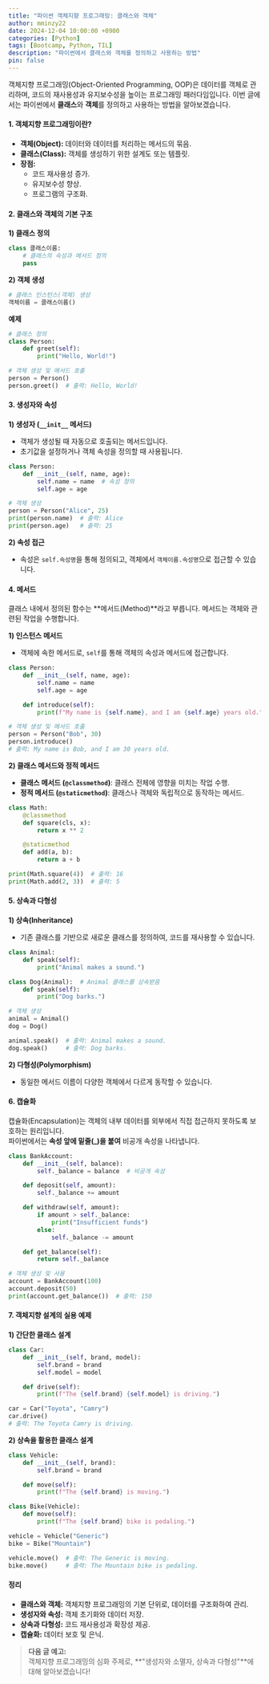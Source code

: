 ```yaml
---
title: "파이썬 객체지향 프로그래밍: 클래스와 객체"
author: mminzy22
date: 2024-12-04 10:00:00 +0900
categories: [Python]
tags: [Bootcamp, Python, TIL]
description: "파이썬에서 클래스와 객체를 정의하고 사용하는 방법"
pin: false
---
```


객체지향 프로그래밍(Object-Oriented Programming, OOP)은 데이터를 객체로 관리하며, 코드의 재사용성과 유지보수성을 높이는 프로그래밍 패러다임입니다. 이번 글에서는 파이썬에서 **클래스**와 **객체**를 정의하고 사용하는 방법을 알아보겠습니다.


#### 1. 객체지향 프로그래밍이란?

- **객체(Object):** 데이터와 데이터를 처리하는 메서드의 묶음.
- **클래스(Class):** 객체를 생성하기 위한 설계도 또는 템플릿.
- **장점:**
  - 코드 재사용성 증가.
  - 유지보수성 향상.
  - 프로그램의 구조화.


#### 2. 클래스와 객체의 기본 구조

**1) 클래스 정의**
```python
class 클래스이름:
    # 클래스의 속성과 메서드 정의
    pass
```

**2) 객체 생성**
```python
# 클래스 인스턴스(객체) 생성
객체이름 = 클래스이름()
```

**예제**
```python
# 클래스 정의
class Person:
    def greet(self):
        print("Hello, World!")

# 객체 생성 및 메서드 호출
person = Person()
person.greet()  # 출력: Hello, World!
```


#### 3. 생성자와 속성

**1) 생성자 (`__init__` 메서드)**  
- 객체가 생성될 때 자동으로 호출되는 메서드입니다.
- 초기값을 설정하거나 객체 속성을 정의할 때 사용됩니다.

```python
class Person:
    def __init__(self, name, age):
        self.name = name  # 속성 정의
        self.age = age

# 객체 생성
person = Person("Alice", 25)
print(person.name)  # 출력: Alice
print(person.age)   # 출력: 25
```

**2) 속성 접근**
- 속성은 `self.속성명`을 통해 정의되고, 객체에서 `객체이름.속성명`으로 접근할 수 있습니다.


#### 4. 메서드

클래스 내에서 정의된 함수는 **메서드(Method)**라고 부릅니다. 메서드는 객체와 관련된 작업을 수행합니다.

**1) 인스턴스 메서드**
- 객체에 속한 메서드로, `self`를 통해 객체의 속성과 메서드에 접근합니다.

```python
class Person:
    def __init__(self, name, age):
        self.name = name
        self.age = age

    def introduce(self):
        print(f"My name is {self.name}, and I am {self.age} years old.")

# 객체 생성 및 메서드 호출
person = Person("Bob", 30)
person.introduce()
# 출력: My name is Bob, and I am 30 years old.
```

**2) 클래스 메서드와 정적 메서드**
- **클래스 메서드 (`@classmethod`)**: 클래스 전체에 영향을 미치는 작업 수행.
- **정적 메서드 (`@staticmethod`)**: 클래스나 객체와 독립적으로 동작하는 메서드.

```python
class Math:
    @classmethod
    def square(cls, x):
        return x ** 2

    @staticmethod
    def add(a, b):
        return a + b

print(Math.square(4))  # 출력: 16
print(Math.add(2, 3))  # 출력: 5
```


#### 5. 상속과 다형성

**1) 상속(Inheritance)**
- 기존 클래스를 기반으로 새로운 클래스를 정의하여, 코드를 재사용할 수 있습니다.

```python
class Animal:
    def speak(self):
        print("Animal makes a sound.")

class Dog(Animal):  # Animal 클래스를 상속받음
    def speak(self):
        print("Dog barks.")

# 객체 생성
animal = Animal()
dog = Dog()

animal.speak()  # 출력: Animal makes a sound.
dog.speak()     # 출력: Dog barks.
```

**2) 다형성(Polymorphism)**
- 동일한 메서드 이름이 다양한 객체에서 다르게 동작할 수 있습니다.


#### 6. 캡슐화

캡슐화(Encapsulation)는 객체의 내부 데이터를 외부에서 직접 접근하지 못하도록 보호하는 원리입니다.  
파이썬에서는 **속성 앞에 밑줄(_)을 붙여** 비공개 속성을 나타냅니다.

```python
class BankAccount:
    def __init__(self, balance):
        self._balance = balance  # 비공개 속성

    def deposit(self, amount):
        self._balance += amount

    def withdraw(self, amount):
        if amount > self._balance:
            print("Insufficient funds")
        else:
            self._balance -= amount

    def get_balance(self):
        return self._balance

# 객체 생성 및 사용
account = BankAccount(100)
account.deposit(50)
print(account.get_balance())  # 출력: 150
```


#### 7. 객체지향 설계의 실용 예제

**1) 간단한 클래스 설계**
```python
class Car:
    def __init__(self, brand, model):
        self.brand = brand
        self.model = model

    def drive(self):
        print(f"The {self.brand} {self.model} is driving.")

car = Car("Toyota", "Camry")
car.drive()
# 출력: The Toyota Camry is driving.
```

**2) 상속을 활용한 클래스 설계**
```python
class Vehicle:
    def __init__(self, brand):
        self.brand = brand

    def move(self):
        print(f"The {self.brand} is moving.")

class Bike(Vehicle):
    def move(self):
        print(f"The {self.brand} bike is pedaling.")

vehicle = Vehicle("Generic")
bike = Bike("Mountain")

vehicle.move()  # 출력: The Generic is moving.
bike.move()     # 출력: The Mountain bike is pedaling.
```


#### 정리

- **클래스와 객체:** 객체지향 프로그래밍의 기본 단위로, 데이터를 구조화하여 관리.
- **생성자와 속성:** 객체 초기화와 데이터 저장.
- **상속과 다형성:** 코드 재사용성과 확장성 제공.
- **캡슐화:** 데이터 보호 및 은닉.

> **다음 글 예고:**  
> 객체지향 프로그래밍의 심화 주제로, **"생성자와 소멸자, 상속과 다형성"**에 대해 알아보겠습니다!
